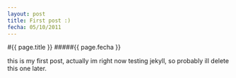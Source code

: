 ```yaml
---
layout: post
title: First post :)
fecha: 05/10/2011
---
```


#{{ page.title }}
#####{{ page.fecha }}

this is my first post, actually im right now testing jekyll, so probably ill delete this one later.



